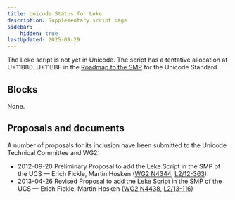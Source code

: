 ```yaml
---
title: Unicode Status for Leke
description: Supplementary script page
sidebar:
    hidden: true
lastUpdated: 2025-09-29
---
```


The Leke script is not yet in Unicode. The script has a tentative allocation at U+11B80..U+11BBF in the [Roadmap to the SMP](http://www.unicode.org/roadmaps/smp/) for the Unicode Standard.

## Blocks

None.

## Proposals and documents

A number of proposals for its inclusion have been submitted to the Unicode Technical Committee and WG2:
- 2012-09-20 Preliminary Proposal to add the Leke Script in the SMP of the UCS — Erich Fickle, Martin Hosken ([WG2 N4344](https://www.unicode.org/wg2/docs/n4344.pdf), [L2/12-363](http://www.unicode.org/cgi-bin/GetMatchingDocs.pl?L2/12-363))
- 2013-04-26 Revised Proposal to add the Leke Script in the SMP of the UCS — Erich Fickle, Martin Hosken ([WG2 N4438](https://www.unicode.org/wg2/docs/n4438.pdf), [L2/13-116](http://www.unicode.org/cgi-bin/GetMatchingDocs.pl?L2/13-116))
